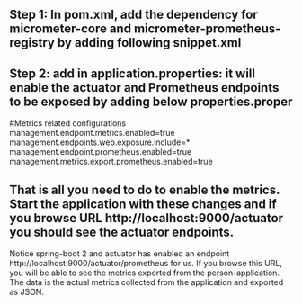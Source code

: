 ## Step 1: In pom.xml, add the dependency for micrometer-core and micrometer-prometheus-registry by adding following snippet.xml

## Step 2: add in application.properties: it will enable the actuator and Prometheus endpoints to be exposed by adding below properties.proper


#Metrics related configurations
management.endpoint.metrics.enabled=true
management.endpoints.web.exposure.include=*
management.endpoint.prometheus.enabled=true
management.metrics.export.prometheus.enabled=true

## That is all you need to do to enable the metrics. Start the application with these changes and if you browse URL http://localhost:9000/actuator you should see the actuator endpoints.

Notice spring-boot 2 and actuator has enabled an endpoint http://localhost:9000/actuator/prometheus for us. If you browse this URL, you will be able to see the metrics exported from the person-application. The data is the actual metrics collected from the application and exported as JSON.

